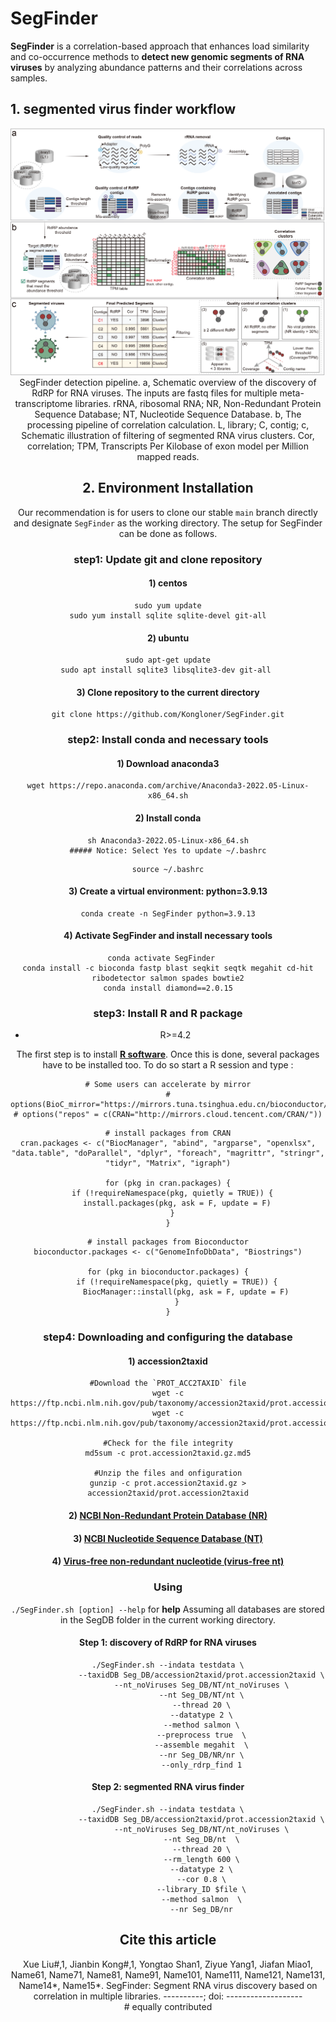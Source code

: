 # SegFinder   
**SegFinder** is a correlation-based approach that enhances load similarity and co-occurrence methods to **detect new genomic segments of RNA viruses** by analyzing abundance patterns and their correlations across samples.

## 1. segmented virus finder workflow  

<center>
<img alt="SegFinder" src="./flow/workflow.png"/>
SegFinder detection pipeline. a, Schematic overview of the discovery of RdRP for RNA viruses. The inputs are fastq files for multiple meta-transcriptome libraries. rRNA, ribosomal RNA; NR, Non-Redundant Protein Sequence Database; NT, Nucleotide Sequence Database. b, The processing pipeline of correlation calculation. L, library; C, contig; c, Schematic illustration of filtering of segmented RNA virus clusters. Cor, correlation; TPM, Transcripts Per Kilobase of exon model per Million mapped reads.



## 2. Environment Installation

Our recommendation is for users to clone our stable `main` branch directly and designate `SegFinder` as the working directory. The setup for SegFinder can be done as follows.

### step1: Update git and clone repository
#### 1) centos
```shell
sudo yum update
sudo yum install sqlite sqlite-devel git-all
```
#### 2) ubuntu
```shell
sudo apt-get update
sudo apt install sqlite3 libsqlite3-dev git-all 
```
#### 3) Clone repository to the current directory
```shell
git clone https://github.com/Kongloner/SegFinder.git
```
### step2: Install conda and necessary tools
#### 1) Download anaconda3
```shell
wget https://repo.anaconda.com/archive/Anaconda3-2022.05-Linux-x86_64.sh
```
#### 2) Install conda
```shell
sh Anaconda3-2022.05-Linux-x86_64.sh
##### Notice: Select Yes to update ~/.bashrc
```
```shell
source ~/.bashrc
```
#### 3) Create a virtual environment: python=3.9.13
```shell
conda create -n SegFinder python=3.9.13
```

#### 4) Activate SegFinder and install necessary tools 
```shell
conda activate SegFinder   
conda install -c bioconda fastp blast seqkit seqtk megahit cd-hit ribodetector salmon spades bowtie2
conda install diamond==2.0.15
``` 

### step3: Install R and R package  
- R>=4.2

The first step is to install [**R software**](https://www.r-project.org/). Once this is done, several packages  have to be installed too. To do so start a R session and type :
```shell
# Some users can accelerate by mirror
# options(BioC_mirror="https://mirrors.tuna.tsinghua.edu.cn/bioconductor/")
# options("repos" = c(CRAN="http://mirrors.cloud.tencent.com/CRAN/"))
```
```shell
# install packages from CRAN
cran.packages <- c("BiocManager", "abind", "argparse", "openxlsx", "data.table", "doParallel", "dplyr", "foreach", "magrittr", "stringr", "tidyr", "Matrix", "igraph")

for (pkg in cran.packages) {
  if (!requireNamespace(pkg, quietly = TRUE)) {
    install.packages(pkg, ask = F, update = F)
  }
}
```
```shell
# install packages from Bioconductor
bioconductor.packages <- c("GenomeInfoDbData", "Biostrings")

for (pkg in bioconductor.packages) {
    if (!requireNamespace(pkg, quietly = TRUE)) {
        BiocManager::install(pkg, ask = F, update = F)
    }
}
```

### step4: Downloading and configuring the database

#### 1) accession2taxid
```shell
#Download the `PROT_ACC2TAXID` file
wget -c https://ftp.ncbi.nlm.nih.gov/pub/taxonomy/accession2taxid/prot.accession2taxid.gz
wget -c https://ftp.ncbi.nlm.nih.gov/pub/taxonomy/accession2taxid/prot.accession2taxid.gz.md5

#Check for the file integrity
md5sum -c prot.accession2taxid.gz.md5

#Unzip the files and onfiguration
gunzip -c prot.accession2taxid.gz > accession2taxid/prot.accession2taxid
```
#### 2) [NCBI Non-Redundant Protein Database (NR)](./flow/db_NR.md)
#### 3) [NCBI Nucleotide Sequence Database (NT)](./flow/db_NT.md)
#### 4) [Virus-free non-redundant nucleotide (virus-free nt)](./flow/db_nt_noViruses.md)


### Using    

```./SegFinder.sh [option] --help``` for **help**
Assuming all databases are stored in the SegDB folder in the current working directory.
#### Step 1: discovery of RdRP for RNA viruses  
```shell
./SegFinder.sh --indata testdata \
               --taxidDB Seg_DB/accession2taxid/prot.accession2taxid \
               --nt_noViruses Seg_DB/NT/nt_noViruses \
               --nt Seg_DB/NT/nt \
               --thread 20 \
               --datatype 2 \
               --method salmon \
               --preprocess true  \
               --assemble megahit  \
               --nr Seg_DB/NR/nr \
               --only_rdrp_find 1
```

#### Step 2: segmented RNA virus finder        
```shell
./SegFinder.sh --indata testdata \
               --taxidDB Seg_DB/accession2taxid/prot.accession2taxid \
               --nt_noViruses Seg_DB/NT/nt_noViruses \
               --nt Seg_DB/nt  \
               --thread 20 \
               --rm_length 600 \
               --datatype 2 \
               --cor 0.8 \
               --library_ID $file \
               --method salmon  \
               --nr Seg_DB/nr
``` 


## Cite this article
Xue Liu#,1, Jianbin Kong#,1, Yongtao Shan1, Ziyue Yang1, Jiafan Miao1, Name61, Name71, Name81, Name91, Name101, Name111, Name121, Name131, Name14*, Name15*. SegFinder: Segment RNA virus discovery based on correlation in multiple libraries. ----------; doi: -------------------  
\# equally contributed    

  
